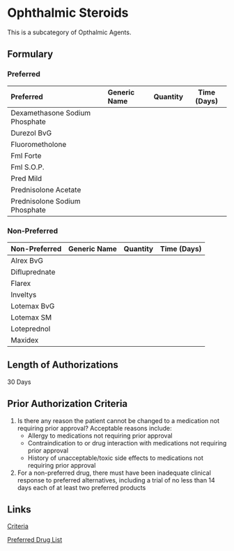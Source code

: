 # Ophthalmic Steroids

This is a subcategory of Opthalmic Agents.

## Formulary

### Preferred

| Preferred                      | Generic Name | Quantity | Time (Days) |
| :----------------------------- | :----------- | :------: | :---------: |
| Dexamethasone Sodium Phosphate |              |          |             |
| Durezol BvG                    |              |          |             |
| Fluorometholone                |              |          |             |
| Fml Forte                      |              |          |             |
| Fml S.O.P.                     |              |          |             |
| Pred Mild                      |              |          |             |
| Prednisolone Acetate           |              |          |             |
| Prednisolone Sodium Phosphate  |              |          |             |

### Non-Preferred

| Non-Preferred | Generic Name | Quantity | Time (Days) |
| :------------ | :----------- | :------: | :---------: |
| Alrex BvG     |              |          |             |
| Difluprednate |              |          |             |
| Flarex        |              |          |             |
| Inveltys      |              |          |             |
| Lotemax BvG   |              |          |             |
| Lotemax SM    |              |          |             |
| Loteprednol   |              |          |             |
| Maxidex       |              |          |             |

## Length of Authorizations

30 Days

## Prior Authorization Criteria

1.  Is there any reason the patient cannot be changed to a medication not requiring prior approval? Acceptable reasons include:
    -   Allergy to medications not requiring prior approval
    -   Contraindication to or drug interaction with medications not requiring prior approval
    -   History of unacceptable/toxic side effects to medications not requiring prior approval
2.  For a non-preferred drug, there must have been inadequate clinical response to preferred alternatives, including a trial of no less than 14 days each of at least two preferred products

## Links

[Criteria](https://pharmacy.medicaid.ohio.gov/sites/default/files/20221001_UPDL_Criteria_APPROVED.pdf#page=87)

[Preferred Drug List](https://pharmacy.medicaid.ohio.gov/sites/default/files/20221001_UPDL_APPROVED_.pdf#page=29)
